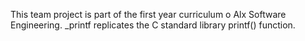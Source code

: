 This team project is part of the first year curriculum o Alx Software Engineering. _printf replicates the C standard library printf() function.
